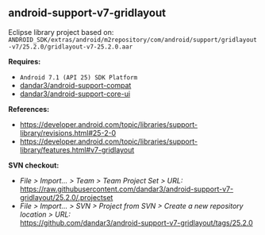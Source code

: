 ## android-support-v7-gridlayout

Eclipse library project based on:<br/>
`ANDROID_SDK/extras/android/m2repository/com/android/support/gridlayout-v7/25.2.0/gridlayout-v7-25.2.0.aar`<br/>

**Requires:**
- `Android 7.1 (API 25) SDK Platform`
- [dandar3/android-support-compat](https://github.com/dandar3/android-support-compat/tree/25.2.0)
- [dandar3/android-support-core-ui](https://github.com/dandar3/android-support-core-ui/tree/25.2.0)

**References:**
- https://developer.android.com/topic/libraries/support-library/revisions.html#25-2-0
- https://developer.android.com/topic/libraries/support-library/features.html#v7-gridlayout

**SVN checkout:**
- _File > Import... > Team > Team Project Set > URL:_<br/>
  https://raw.githubusercontent.com/dandar3/android-support-v7-gridlayout/25.2.0/.projectset
- _File > Import... > SVN > Project from SVN > Create a new repository location > URL:_<br/> 
  https://github.com/dandar3/android-support-v7-gridlayout/tags/25.2.0